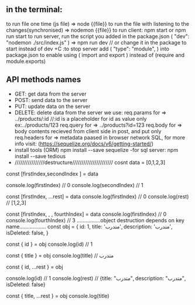 ## in the terminal:

to run file one time (js file) => node {{file}}
to run the file with listening to the changes(synchronised) => nodemon {{file}}
to run client: npm start or npm run start
to run server, run the script you added in the package.json ( "dev": "nodemon ./src/index.js" )
=> npm run dev // or change it in the package to start instead of dev
<ctrl>+C :to stop server
add ( "type": "module", ) into package.json to enable using ( import and export ) instead of (require and module.exports)

## API methods names

- GET: get data from the server
- POST: send data to the server
- PUT: update data on the server
- DELETE: delete data from the server
  we use:
  req.params for => ../products/:id //:id is a placeholder for id as value only ex:../products/123
  req.query for => ../products?id=123
  req.body for => body contents recieved from client side in post, and put only
  req.headers for => metadata paased in browser network
  SQL, for more info visit: (https://sequelize.org/docs/v6/getting-started/)
- install tools (ORM)
  npm install --save sequelize
  -for sql server:
  npm install --save tedious
- ////////////////destructure//////////////////////
  cosnt data = [0,1,2,3]

const [firstIndex,secondIndex ] = data

console.log(firstIndex) // 0
console.log(secondIndex) // 1

const [firstIndex, ...rest] = data
console.log(firstIndex) // 0
console.log(rest) // [1,2,3]

const [firstIndex, , , fourthIndex] = data
console.log(firstIndex) // 0
console.log(fourthIndex) // 3
................object destruction depends on key name..................
const obj = {
id: 1,
title: 'متدرب',
description: 'متدرب',
isDeleted: false,
}

const { id } = obj
console.log(id) // 1

const { title } = obj
console.log(title) // متدرب

const { id, ...rest } = obj

console.log(id) // 1
console.log(rest) // {title: "متدرب", description: "متدرب", isDeleted: false}

const { title, ...rest } = obj
console.log(title)
